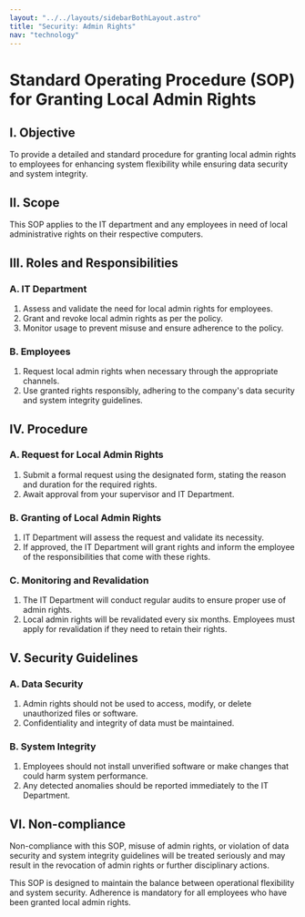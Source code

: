 ```yaml
---
layout: "../../layouts/sidebarBothLayout.astro"
title: "Security: Admin Rights"
nav: "technology"
---
```


# Standard Operating Procedure (SOP) for Granting Local Admin Rights

## I. Objective

To provide a detailed and standard procedure for granting local admin rights to employees for enhancing system flexibility while ensuring data security and system integrity.

## II. Scope

This SOP applies to the IT department and any employees in need of local administrative rights on their respective computers.

## III. Roles and Responsibilities

### A. IT Department

1. Assess and validate the need for local admin rights for employees.
2. Grant and revoke local admin rights as per the policy.
3. Monitor usage to prevent misuse and ensure adherence to the policy.

### B. Employees

1. Request local admin rights when necessary through the appropriate channels.
2. Use granted rights responsibly, adhering to the company's data security and system integrity guidelines.

## IV. Procedure

### A. Request for Local Admin Rights

1. Submit a formal request using the designated form, stating the reason and duration for the required rights.
2. Await approval from your supervisor and IT Department.

### B. Granting of Local Admin Rights

1. IT Department will assess the request and validate its necessity.
2. If approved, the IT Department will grant rights and inform the employee of the responsibilities that come with these rights.

### C. Monitoring and Revalidation

1. The IT Department will conduct regular audits to ensure proper use of admin rights.
2. Local admin rights will be revalidated every six months. Employees must apply for revalidation if they need to retain their rights.

## V. Security Guidelines

### A. Data Security

1. Admin rights should not be used to access, modify, or delete unauthorized files or software.
2. Confidentiality and integrity of data must be maintained.

### B. System Integrity

1. Employees should not install unverified software or make changes that could harm system performance.
2. Any detected anomalies should be reported immediately to the IT Department.

## VI. Non-compliance

Non-compliance with this SOP, misuse of admin rights, or violation of data security and system integrity guidelines will be treated seriously and may result in the revocation of admin rights or further disciplinary actions.

This SOP is designed to maintain the balance between operational flexibility and system security. Adherence is mandatory for all employees who have been granted local admin rights.
